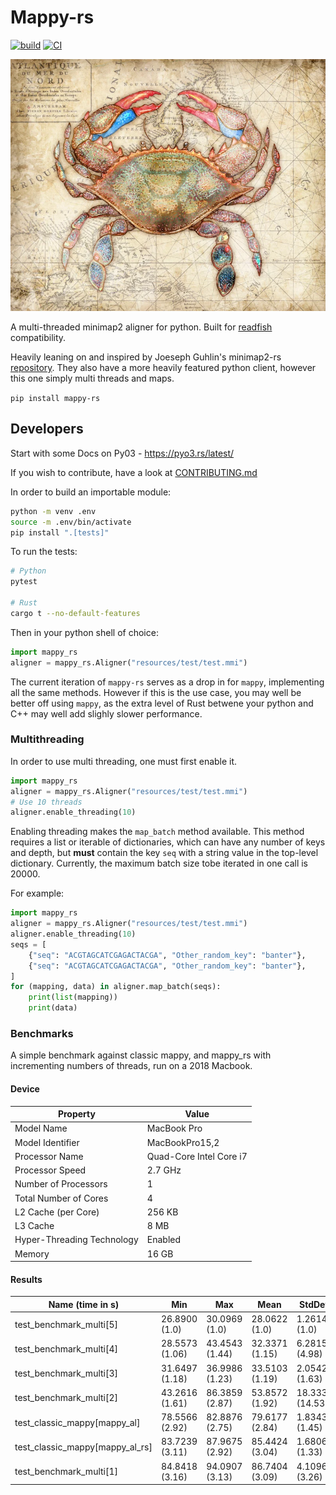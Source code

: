 # Mappy-rs
[![build](https://github.com/Adoni5/mappy-rs/actions/workflows/CI.yml/badge.svg)](https://github.com/Adoni5/mappy-rs/actions/workflows/CI.yml)
[![CI](https://github.com/Adoni5/mappy-rs/actions/workflows/check.yml/badge.svg)](https://github.com/Adoni5/mappy-rs/actions/workflows/check.yml)


![A map with a crab on it](img/crab_map.webp)

A multi-threaded minimap2 aligner for python. Built for [readfish](https://github.com/LooseLab/readfish/) compatibility.

Heavily leaning on and inspired by Joeseph Guhlin's minimap2-rs [repository](https://github.com/jguhlin/minimap2-rs). They also have a more heavily featured python client, however this one simply multi threads and maps.

`pip install mappy-rs`

## Developers
Start with some Docs on Py03 - https://pyo3.rs/latest/

If you wish to contribute, have a look at [CONTRIBUTING.md](.github/CONTRIBUTING.md)

In order to build an importable module:

```bash
python -m venv .env
source -m .env/bin/activate
pip install ".[tests]"
```


To run the tests:

```bash
# Python
pytest

# Rust
cargo t --no-default-features
```

Then in your python shell of choice:

```python
import mappy_rs
aligner = mappy_rs.Aligner("resources/test/test.mmi")
```

The current iteration of `mappy-rs` serves as a drop in for `mappy`, implementing all the same methods. However if this is the use case, you may well be better off using `mappy`, as the extra level of Rust betwene your python and C++ may well add slighly slower performance.

### Multithreading
In order to use multi threading, one must first enable it.

```python
import mappy_rs
aligner = mappy_rs.Aligner("resources/test/test.mmi")
# Use 10 threads
aligner.enable_threading(10)
```

Enabling threading makes the `map_batch` method available.
This method requires a list or iterable of dictionaries, which can have any number of keys and depth, but **must** contain the key `seq` with a string value in the top-level dictionary.
Currently, the maximum batch size tobe iterated in one call is 20000.

For example:

```python
import mappy_rs
aligner = mappy_rs.Aligner("resources/test/test.mmi")
aligner.enable_threading(10)
seqs = [
    {"seq": "ACGTAGCATCGAGACTACGA", "Other_random_key": "banter"},
    {"seq": "ACGTAGCATCGAGACTACGA", "Other_random_key": "banter"},
]
for (mapping, data) in aligner.map_batch(seqs):
    print(list(mapping))
    print(data)
```

### Benchmarks

A simple benchmark against classic mappy, and mappy_rs with incrementing numbers of threads, run on a 2018 Macbook.
#### __Device__
| Property                     | Value                      |
|------------------------------|----------------------------|
| Model Name                   | MacBook Pro                |
| Model Identifier             | MacBookPro15,2             |
| Processor Name               | Quad-Core Intel Core i7    |
| Processor Speed              | 2.7 GHz                    |
| Number of Processors         | 1                          |
| Total Number of Cores        | 4                          |
| L2 Cache (per Core)          | 256 KB                     |
| L3 Cache                     | 8 MB                       |
| Hyper-Threading Technology   | Enabled                    |
| Memory                       | 16 GB                      |

#### __Results__
Name (time in s)              |  Min           | Max            | Mean          | StdDev        | Median        | IQR          | Outliers     | OPS           | Rounds        | Iterations
------------------------------|---------------|----------------|---------------|--------------|---------------|--------------|--------------|---------------|---------------|------------
test_benchmark_multi[5]       | 26.8900 (1.0) | 30.0969 (1.0)  | 28.0622 (1.0) | 1.2614 (1.0) | 27.9017 (1.0) | 1.6081 (1.35)| 1;0          | 0.0356 (1.0)  | 5             | 1
test_benchmark_multi[4]       | 28.5573 (1.06)| 43.4543 (1.44) | 32.3371 (1.15)| 6.2815 (4.98)| 29.7480 (1.07)| 5.2148 (4.37)| 1;1          | 0.0309 (0.87) | 5             | 1
test_benchmark_multi[3]       | 31.6497 (1.18)| 36.9986 (1.23) | 33.5103 (1.19)| 2.0542 (1.63)| 32.8415 (1.18)| 1.9576 (1.64)| 1;0          | 0.0298 (0.84) | 5             | 1
test_benchmark_multi[2]       | 43.2616 (1.61)| 86.3859 (2.87) | 53.8572 (1.92)| 18.3339 (14.53)| 45.9328 (1.65)| 14.6382 (12.26)| 1;1          | 0.0186 (0.52) | 5             | 1
test_classic_mappy[mappy_al]  | 78.5566 (2.92)| 82.8876 (2.75) | 79.6177 (2.84)| 1.8343 (1.45)| 78.8350 (2.83)| 1.1938 (1.0) | 1;1          | 0.0126 (0.35) | 5             | 1
test_classic_mappy[mappy_al_rs]| 83.7239 (3.11)| 87.9675 (2.92) | 85.4424 (3.04)| 1.6806 (1.33)| 85.6335 (3.07)| 2.3310 (1.95)| 2;0          | 0.0117 (0.33) | 5             | 1
test_benchmark_multi[1]       | 84.8418 (3.16)| 94.0907 (3.13) | 86.7404 (3.09)| 4.1096 (3.26)| 84.8749 (3.04)| 2.4310 (2.04)| 1;1          | 0.0115 (0.32) | 5             | 1
